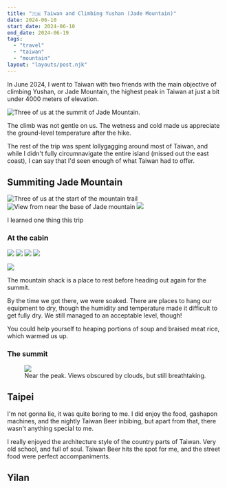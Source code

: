 ```yaml
---
title: "🇹🇼 Taiwan and Climbing Yushan (Jade Mountain)"
date: 2024-06-10
start_date: 2024-06-10
end_date: 2024-06-19
tags:
  - "travel"
  - "taiwan"
  - "mountain"
layout: "layouts/post.njk"
---
```


In June 2024, I went to Taiwan with two friends with the main objective of climbing Yushan,
or Jade Mountain, the highest peak in Taiwan at just a bit under 4000 meters of elevation.

![Three of us at the summit of Jade Mountain.](./yushan-summit.jpg)

The climb was not gentle on us. The wetness and cold made us
appreciate the ground-level temperature after the hike.

The rest of the trip was spent lollygagging around most of Taiwan,
and while I didn't fully circumnavigate the entire island (missed out the east coast),
I can say that I'd seen enough of what Taiwan had to offer.

## Summiting Jade Mountain

![Three of us at the start of the mountain trail](./yushan-base.jpg)
![View from near the base of Jade mountain](./yushan-base2.jpg)
![](./yushan-midhike.jpg)



I learned one thing this trip

### At the cabin

![](./yushan-cabin.jpg)
![](./yushan-cabinbed.jpg)
![](./yushan-cabinfood.jpg)
![](./yushan-cabinlobby.jpg)


![](./yushan-day2morning.jpg)

The mountain shack is a place to rest before heading out
again for the summit.

By the time we got there, we were soaked.
There are places to hang our equipment to dry, though
the humidity and temperature made it difficult to
get fully dry. We still managed to an acceptable level, though!

You could help yourself to heaping portions of soup and 
braised meat rice, which warmed us up.

### The summit

<figure>
<img src="./yushan-nearpeak.gif">
<figcaption>Near the peak. Views obscured by clouds, but still breathtaking.</figcaption>
</figure>

## Taipei

I'm not gonna lie, it was quite boring to me.
I did enjoy the food, gashapon machines, and the nightly Taiwan Beer inbibing,
but apart from that, there wasn't anything special to me.

I really enjoyed the architecture style of the country
parts of Taiwan. Very old school, and full of soul.
Taiwan Beer hits the spot for me, and the street food
were perfect accompaniments.

## Yilan

